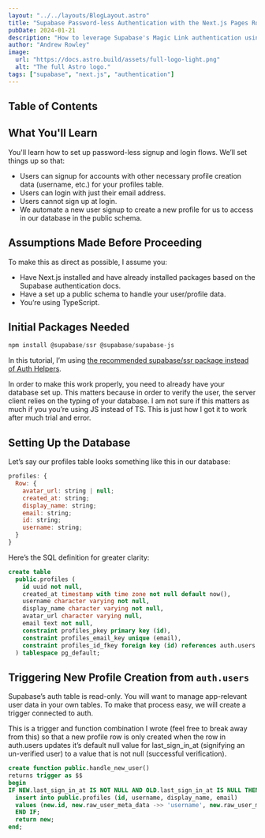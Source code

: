 ```yaml
---
layout: "../../layouts/BlogLayout.astro"
title: "Supabase Password-less Authentication with the Next.js Pages Router"
pubDate: 2024-01-21
description: "How to leverage Supabase's Magic Link authentication using Next.js' Pages router."
author: "Andrew Rowley"
image:
  url: "https://docs.astro.build/assets/full-logo-light.png"
  alt: "The full Astro logo."
tags: ["supabase", "next.js", "authentication"]
---
```


## Table of Contents

## What You'll Learn

You'll learn how to set up password-less signup and login flows. We’ll set things up so that:

- Users can signup for accounts with other necessary profile creation data (username, etc.) for your profiles table.
- Users can login with just their email address.
- Users cannot sign up at login.
- We automate a new user signup to create a new profile for us to access in our database in the public schema.

## Assumptions Made Before Proceeding

To make this as direct as possible, I assume you:

- Have Next.js installed and have already installed packages based on the Supabase authentication docs.
- Have a set up a public schema to handle your user/profile data.
- You’re using TypeScript.

## Initial Packages Needed

```javascript
npm install @supabase/ssr @supabase/supabase-js
```

In this tutorial, I’m using [the recommended supabase/ssr package instead of Auth Helpers](https://supabase.com/docs/guides/auth/server-side/migrating-to-ssr-from-auth-helpers).

In order to make this work properly, you need to already have your database set up. This matters because in order to verify the user, the server client relies on the typing of your database. I am not sure if this matters as much if you you’re using JS instead of TS. This is just how I got it to work after much trial and error.

## Setting Up the Database
Let’s say our profiles table looks something like this in our database:

```javascript
profiles: {
  Row: {
    avatar_url: string | null;
    created_at: string;
    display_name: string;
    email: string;
    id: string;
    username: string;
  }
}
```

Here’s the SQL definition for greater clarity:

```sql
create table
  public.profiles (
    id uuid not null,
    created_at timestamp with time zone not null default now(),
    username character varying not null,
    display_name character varying not null,
    avatar_url character varying null,
    email text not null,
    constraint profiles_pkey primary key (id),
    constraint profiles_email_key unique (email),
    constraint profiles_id_fkey foreign key (id) references auth.users (id) on delete cascade
  ) tablespace pg_default;
```

## Triggering New Profile Creation from `auth.users`
Supabase’s auth table is read-only. You will want to manage app-relevant user data in your own tables. To make that process easy, we will create a trigger connected to auth.

This is a trigger and function combination I wrote (feel free to break away from this) so that a new profile row is only created when the row in auth.users updates it’s default null value for last_sign_in_at (signifying an un-verified user) to a value that is not null (successful verification).

```sql
create function public.handle_new_user()
returns trigger as $$
begin
IF NEW.last_sign_in_at IS NOT NULL AND OLD.last_sign_in_at IS NULL THEN
  insert into public.profiles (id, username, display_name, email)
  values (new.id, new.raw_user_meta_data ->> 'username', new.raw_user_meta_data ->> 'display_name', new.raw_user_meta_data ->> 'email');
  END IF;
  return new;
end;
```
